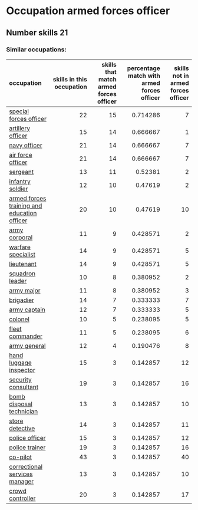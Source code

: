 # Occupation armed forces officer
## Number skills 21
### Similar occupations:
| occupation                                                                                    |   skills in this occupation |   skills that match armed forces officer |   percentage match with armed forces officer |   skills not in armed forces officer |
|:----------------------------------------------------------------------------------------------|----------------------------:|-----------------------------------------:|---------------------------------------------:|-------------------------------------:|
| [special forces officer](special_forces_officer.md)                                           |                          22 |                                       15 |                                     0.714286 |                                    7 |
| [artillery officer](artillery_officer.md)                                                     |                          15 |                                       14 |                                     0.666667 |                                    1 |
| [navy officer](navy_officer.md)                                                               |                          21 |                                       14 |                                     0.666667 |                                    7 |
| [air force officer](air_force_officer.md)                                                     |                          21 |                                       14 |                                     0.666667 |                                    7 |
| [sergeant](sergeant.md)                                                                       |                          13 |                                       11 |                                     0.52381  |                                    2 |
| [infantry soldier](infantry_soldier.md)                                                       |                          12 |                                       10 |                                     0.47619  |                                    2 |
| [armed forces training and education officer](armed_forces_training_and_education_officer.md) |                          20 |                                       10 |                                     0.47619  |                                   10 |
| [army corporal](army_corporal.md)                                                             |                          11 |                                        9 |                                     0.428571 |                                    2 |
| [warfare specialist](warfare_specialist.md)                                                   |                          14 |                                        9 |                                     0.428571 |                                    5 |
| [lieutenant](lieutenant.md)                                                                   |                          14 |                                        9 |                                     0.428571 |                                    5 |
| [squadron leader](squadron_leader.md)                                                         |                          10 |                                        8 |                                     0.380952 |                                    2 |
| [army major](army_major.md)                                                                   |                          11 |                                        8 |                                     0.380952 |                                    3 |
| [brigadier](brigadier.md)                                                                     |                          14 |                                        7 |                                     0.333333 |                                    7 |
| [army captain](army_captain.md)                                                               |                          12 |                                        7 |                                     0.333333 |                                    5 |
| [colonel](colonel.md)                                                                         |                          10 |                                        5 |                                     0.238095 |                                    5 |
| [fleet commander](fleet_commander.md)                                                         |                          11 |                                        5 |                                     0.238095 |                                    6 |
| [army general](army_general.md)                                                               |                          12 |                                        4 |                                     0.190476 |                                    8 |
| [hand luggage inspector](hand_luggage_inspector.md)                                           |                          15 |                                        3 |                                     0.142857 |                                   12 |
| [security consultant](security_consultant.md)                                                 |                          19 |                                        3 |                                     0.142857 |                                   16 |
| [bomb disposal technician](bomb_disposal_technician.md)                                       |                          13 |                                        3 |                                     0.142857 |                                   10 |
| [store detective](store_detective.md)                                                         |                          14 |                                        3 |                                     0.142857 |                                   11 |
| [police officer](police_officer.md)                                                           |                          15 |                                        3 |                                     0.142857 |                                   12 |
| [police trainer](police_trainer.md)                                                           |                          19 |                                        3 |                                     0.142857 |                                   16 |
| [co-pilot](co-pilot.md)                                                                       |                          43 |                                        3 |                                     0.142857 |                                   40 |
| [correctional services manager](correctional_services_manager.md)                             |                          13 |                                        3 |                                     0.142857 |                                   10 |
| [crowd controller](crowd_controller.md)                                                       |                          20 |                                        3 |                                     0.142857 |                                   17 |
